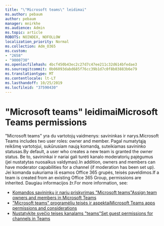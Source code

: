 ```yaml
---
title: "\"Microsoft teams\" leidimai"
ms.author: pebaum
author: pebaum
manager: mnirkhe
ms.audience: Admin
ms.topic: article
ROBOTS: NOINDEX, NOFOLLOW
localization_priority: Normal
ms.collection: Adm_O365
ms.custom:
- "2658"
- "9000730"
ms.openlocfilehash: 4bcf450b43ec2c27d7c47ee211c32d614bfedae3
ms.sourcegitcommit: 0b06093dabd685f76cc39b1d7c0f8b03883b6e79
ms.translationtype: MT
ms.contentlocale: lt-LT
ms.lasthandoff: 10/25/2019
ms.locfileid: "37590430"
---
```

# <a name="microsoft-teams-permissions"></a><span data-ttu-id="15fa6-102">"Microsoft teams" leidimai</span><span class="sxs-lookup"><span data-stu-id="15fa6-102">Microsoft Teams permissions</span></span>

<span data-ttu-id="15fa6-103">"Microsoft teams" yra du vartotojų vaidmenys: savininkas ir narys.</span><span class="sxs-lookup"><span data-stu-id="15fa6-103">Microsoft Teams includes two user roles: owner and member.</span></span> <span data-ttu-id="15fa6-104">Pagal numatytąją reikšmę vartotojui, sukūrusiam naują komandą, suteikiamas savininko statusas.</span><span class="sxs-lookup"><span data-stu-id="15fa6-104">By default, a user who creates a new team is granted the owner status.</span></span> <span data-ttu-id="15fa6-105">Be to, savininkai ir nariai gali turėti kanalo moderatorių pajėgumus (jei nustatytas nuosaikus valdymas).</span><span class="sxs-lookup"><span data-stu-id="15fa6-105">In addition, owners and members can have moderator capabilities for a channel (if moderation has been set up).</span></span> <span data-ttu-id="15fa6-106">Jei komanda sukuriama iš esamos Office 365 grupės, teisės paveldimos.</span><span class="sxs-lookup"><span data-stu-id="15fa6-106">If a team is created from an existing Office 365 Group, permissions are inherited.</span></span> <span data-ttu-id="15fa6-107">Daugiau informacijos žr.</span><span class="sxs-lookup"><span data-stu-id="15fa6-107">For more information, see:</span></span>

- [<span data-ttu-id="15fa6-108">Komandos savininkų ir narių priskyrimas "Microsoft teams"</span><span class="sxs-lookup"><span data-stu-id="15fa6-108">Assign team owners and members in Microsoft Teams</span></span>](https://docs.microsoft.com/microsoftteams/assign-roles-permissions)
- [<span data-ttu-id="15fa6-109">"Microsoft teams" programėlių teisės ir aspektai</span><span class="sxs-lookup"><span data-stu-id="15fa6-109">Microsoft Teams apps permissions and considerations</span></span>](https://docs.microsoft.com/microsoftteams/app-permissions)
- [<span data-ttu-id="15fa6-110">Nustatykite svečio teises kanalams "teams"</span><span class="sxs-lookup"><span data-stu-id="15fa6-110">Set guest permissions for channels in Teams</span></span>](https://support.office.com/article/4756c468-2746-4bfd-a582-736d55fcc169)

